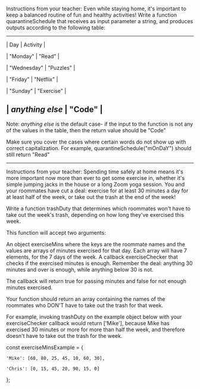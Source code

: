Instructions from your teacher:
Even while staying home, it's important to keep a balanced routine of fun and healthy activities! Write a function quarantineSchedule that receives as input parameter a string, and produces outputs according to the following table:
_______________________________

| Day                  | Activity              |

| "Monday"             | "Read"                |

| "Wednesday"          | "Puzzles"            |

| "Friday"             | "Netflix"             |

| "Sunday"             | "Exercise"          |

| *anything else*     | "Code"               |
----------------------------------------------

Note: *anything else* is the default case- if the input to the function is not any of the values in the table, then the return value should be "Code"

Make sure you cover the cases where certain words do not show up with correct capitalization. For example, quarantineSchedule("mOnDaY") should still return "Read"


-----------------------------------------

Instructions from your teacher:
Spending time safely at home means it's more important now more than ever to get some exercise in, whether it's simple jumping jacks in the house or a long Zoom yoga session. You and your roommates have cut a deal: exercise for at least 30 minutes a day for at least half of the week, or take out the trash at the end of the week!

Write a function trashDuty that determines which roommates won't have to take out the week's trash, depending on how long they've exercised this week.

This function will accept two arguments:

An object exerciseMins where the keys are the roommate names and the values are arrays of minutes exercised for that day. Each array will have 7 elements, for the 7 days of the week.
A callback exerciseChecker that checks if the exercised minutes is enough. Remember the deal: anything 30 minutes and over is enough, while anything below 30 is not.

The callback will return true for passing minutes and false for not enough minutes exercised.

Your function should return an array containing the names of the roommates who DON'T have to take out the trash for that week.

For example, invoking trashDuty on the example object below with your exerciseChecker callback would return ['Mike'], because Mike has exercised 30 minutes or more for more than half the week, 
and therefore doesn't have to take out the trash for the week.

const exerciseMinsExample = {

    'Mike': [60, 80, 25, 45, 10, 60, 30],

    'Chris': [0, 15, 45, 20, 90, 15, 0]
    
};